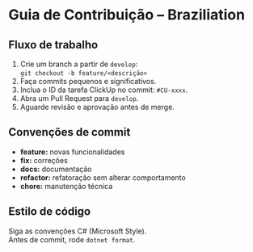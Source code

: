 # Guia de Contribuição – Braziliation

## Fluxo de trabalho
1. Crie um branch a partir de `develop`:  
   `git checkout -b feature/<descrição>`
2. Faça commits pequenos e significativos.
3. Inclua o ID da tarefa ClickUp no commit: `#CU-xxxx`.
4. Abra um Pull Request para `develop`.
5. Aguarde revisão e aprovação antes de merge.

## Convenções de commit
- **feature:** novas funcionalidades  
- **fix:** correções  
- **docs:** documentação  
- **refactor:** refatoração sem alterar comportamento  
- **chore:** manutenção técnica

## Estilo de código
Siga as convenções C# (Microsoft Style).  
Antes de commit, rode `dotnet format`.

